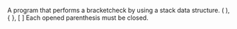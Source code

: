 A program that performs a bracketcheck by using a stack data structure.
( ), { }, [ ]	Each opened parenthesis must be closed.
